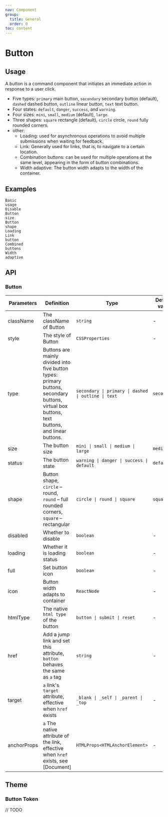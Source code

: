 ```yaml
---
nav: Component
group:
  title: General
  order: 0
toc: content
---
```


# Button

## Usage

A button is a command component that initiates an immediate action in response to a user click.

- Five types: `primary` main button, `secondary` secondary button (default), `dashed` dashed button, `outline` linear button, `text` text button.
- Four states: `default`, `danger`, `success`, and `warning`.
- Four sizes: `mini`, `small`, `medium` (default), `large`.
- Three shapes: `square` rectangle (default), `circle` circle, `round` fully rounded corners.
- other:
  - Loading: used for asynchronous operations to avoid multiple submissions when waiting for feedback.
  - Link: Generally used for links, that is, to navigate to a certain location.
  - Combination buttons: can be used for multiple operations at the same level, appearing in the form of button combinations.
  - Width adaptive: The button width adapts to the width of the container.

## Examples

<code src="../../packages/ui/examples/button/basic.tsx" description="There are five types of buttons: primary button, secondary button, dashed button, linear button and text button. The primary button is in The same operation area can appear at most once ">Basic usage</code>  
<code src="../../packages/ui/examples/button/disabled.tsx" description="Add the disabled attribute to make the button unavailable, and the button style will also change.">Disable</code>  
<code src="../../packages/ui/examples/button/size.tsx" description="Buttons are divided into four sizes: mini, small, medium and large. The heights are: 24px/28px/ 32px/36px. The recommended and default size is `Medium`. You can choose the appropriate size for different scenarios and different business needs. ">Button size</code>  
<code src="../../packages/ui/examples/button/shape.tsx" description="`Button` has many shapes, `square` - rectangle (default), `circle` - circle, `round` - Fully rounded corners. ">Button shape</code>  
<code src="../../packages/ui/examples/button/loading.tsx" description="By setting `loading`, a button can be placed in the loading state. The button in the loading state will not trigger a click. Event.">Loading</code>  
<code src="../../packages/ui/examples/button/link.tsx" description="You can turn a button into an `a` label by setting `href`.">Link button</code>  
<code src="../../packages/ui/examples/button/group.tsx" description="Can be used for multiple operations at the same level, appearing as a combination of buttons.">Combined buttons</code>  
<code src="../../packages/ui/examples/button/full.tsx" description="By setting `full`, the button width can be adapted to the width of the container.">Width adaptive</code>

## API

### Button

| **Parameters** | **Definition** | **Type** | **Default value** |
| --- | --- | --- | --- |
| className | The className of Button | `string` | - |
| style | The style of Button | `CSSProperties` | - |
| type | Buttons are mainly divided into five button types: primary buttons, secondary buttons, virtual box buttons, text buttons, and linear buttons. | `secondary \| primary \| dashed \| outline \| text` | `secondary` |
| size | The button size | `mini \| small \| medium \| large` | `medium` |
| status | The button state | `warning \| danger \| success \| default` | `default` |
| shape | Button shape, `circle` – round, `round` – full rounded corners, `square` – rectangular | `circle \| round \| square` | `square` |
| disabled | Whether to disable | `boolean` | - |
| loading | Whether it is loading status | `boolean` | - |
| full | Set button icon | `boolean` | - |
| icon | Button width adapts to container | `ReactNode` | - |
| htmlType | The native `html type` of the button | `button \| submit \| reset` | - |
| href | Add a jump link and set this attribute, `button` behaves the same as `a` tag | `string` | - |
| target | `a` link's `target` attribute, effective when `href` exists | `_blank \| _self \| _parent \| _top` | - |
| anchorProps | `a` The native attribute of the link, effective when `href` exists, see [Document] | `HTMLProps<HTMLAnchorElement>` | - |

## Theme

### Button Token

// TODO

<!-- | **Parameters** | **Type** | **Default value** | **Definition** |
| --- | --- | --- | --- | -->
